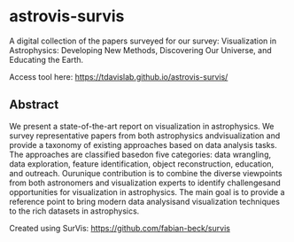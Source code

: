 # astrovis-survis
A digital collection of the papers surveyed for our survey: Visualization in Astrophysics: Developing New Methods, Discovering Our Universe, and Educating the Earth.

Access tool here: https://tdavislab.github.io/astrovis-survis/

## Abstract
We present a state-of-the-art report on visualization in astrophysics. We survey representative papers from both astrophysics andvisualization and provide a taxonomy of existing approaches based on data analysis tasks. The approaches are classified basedon five categories: data wrangling, data exploration, feature identification, object reconstruction, education, and outreach. Ourunique contribution is to combine the diverse viewpoints from both astronomers and visualization experts to identify challengesand opportunities for visualization in astrophysics. The main goal is to provide a reference point to bring modern data analysisand visualization techniques to the rich datasets in astrophysics.


Created using SurVis: https://github.com/fabian-beck/survis
